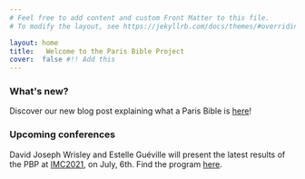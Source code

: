 ```yaml
---
# Feel free to add content and custom Front Matter to this file.
# To modify the layout, see https://jekyllrb.com/docs/themes/#overriding-theme-defaults

layout: home
title:   Welcome to the Paris Bible Project
cover:  false #!! Add this
---
```




### What's new?

Discover our new blog post explaining what a Paris Bible is [here](https://parisbible.github.io/2021-06-15-what_is_PB/)!



### Upcoming conferences

David Joseph Wrisley and Estelle Guéville will present the latest results of the PBP at [IMC2021](https://twitter.com/IMC_Leeds), on July, 6th. Find the program [here](https://www.imc.leeds.ac.uk/imc-2021/).


